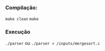 ### Compilação:

```make clean```
```make```

### Execução
```./parser```
ou
```./parser < /inputs/mergesort.c```
